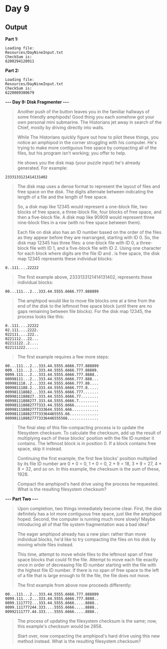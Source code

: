 # Day 9

## Output

**Part 1:**
```
Loading file:
Resources/DayNineInput.txt
CheckSum is:
6200294120911
```

**Part 2:**
```
Loading file:
Resources/DayNineInput.txt
CheckSum is:
6220089380679
```

**--- Day 9: Disk Fragmenter ---**

> Another push of the button leaves you in the familiar hallways of some friendly amphipods! Good thing you each somehow got your own personal mini submarine. The Historians jet away in search of the Chief, mostly by driving directly into walls.
> 
> While The Historians quickly figure out how to pilot these things, you notice an amphipod in the corner struggling with his computer. He's trying to make more contiguous free space by compacting all of the files, but his program isn't working; you offer to help.
> 
> He shows you the disk map (your puzzle input) he's already generated. For example:

`2333133121414131402`

> The disk map uses a dense format to represent the layout of files and free space on the disk. The digits alternate between indicating the length of a file and the length of free space.
> 
> So, a disk map like 12345 would represent a one-block file, two blocks of free space, a three-block file, four blocks of free space, and then a five-block file. A disk map like 90909 would represent three nine-block files in a row (with no free space between them).
> 
> Each file on disk also has an ID number based on the order of the files as they appear before they are rearranged, starting with ID 0. So, the disk map 12345 has three files: a one-block file with ID 0, a three-block file with ID 1, and a five-block file with ID 2. Using one character for each block where digits are the file ID and . is free space, the disk map 12345 represents these individual blocks:

`0..111....22222` 

> The first example above, 2333133121414131402, represents these individual blocks:

`00...111...2...333.44.5555.6666.777.888899` 

> The amphipod would like to move file blocks one at a time from the end of the disk to the leftmost free space block (until there are no gaps remaining between file blocks). For the disk map 12345, the process looks like this:
```
0..111....22222
02.111....2222.
022111....222..
0221112...22...
02211122..2....
022111222......
```
> The first example requires a few more steps:
```
00...111...2...333.44.5555.6666.777.888899
009..111...2...333.44.5555.6666.777.88889.
0099.111...2...333.44.5555.6666.777.8888..
00998111...2...333.44.5555.6666.777.888...
009981118..2...333.44.5555.6666.777.88....
0099811188.2...333.44.5555.6666.777.8.....
009981118882...333.44.5555.6666.777.......
0099811188827..333.44.5555.6666.77........
00998111888277.333.44.5555.6666.7.........
009981118882777333.44.5555.6666...........
009981118882777333644.5555.666............
00998111888277733364465555.66.............
0099811188827773336446555566..............
```
> The final step of this file-compacting process is to update the filesystem checksum. To calculate the checksum, add up the result of multiplying each of these blocks' position with the file ID number it contains. The leftmost block is in position 0. If a block contains free space, skip it instead.
> 
> Continuing the first example, the first few blocks' position multiplied by its file ID number are 0 * 0 = 0, 1 * 0 = 0, 2 * 9 = 18, 3 * 9 = 27, 4 * 8 = 32, and so on. In this example, the checksum is the sum of these, 1928.
> 
> Compact the amphipod's hard drive using the process he requested. What is the resulting filesystem checksum?

**--- Part Two ---**

> Upon completion, two things immediately become clear. First, the disk definitely has a lot more contiguous free space, just like the amphipod hoped. Second, the computer is running much more slowly! Maybe introducing all of that file system fragmentation was a bad idea?
> 
> The eager amphipod already has a new plan: rather than move individual blocks, he'd like to try compacting the files on his disk by moving whole files instead.
> 
> This time, attempt to move whole files to the leftmost span of free space blocks that could fit the file. Attempt to move each file exactly once in order of decreasing file ID number starting with the file with the highest file ID number. If there is no span of free space to the left of a file that is large enough to fit the file, the file does not move.
> 
> The first example from above now proceeds differently:
```
00...111...2...333.44.5555.6666.777.888899
0099.111...2...333.44.5555.6666.777.8888..
0099.1117772...333.44.5555.6666.....8888..
0099.111777244.333....5555.6666.....8888..
00992111777.44.333....5555.6666.....8888..
```
> The process of updating the filesystem checksum is the same; now, this example's checksum would be 2858.
> 
> Start over, now compacting the amphipod's hard drive using this new method instead. What is the resulting filesystem checksum?
